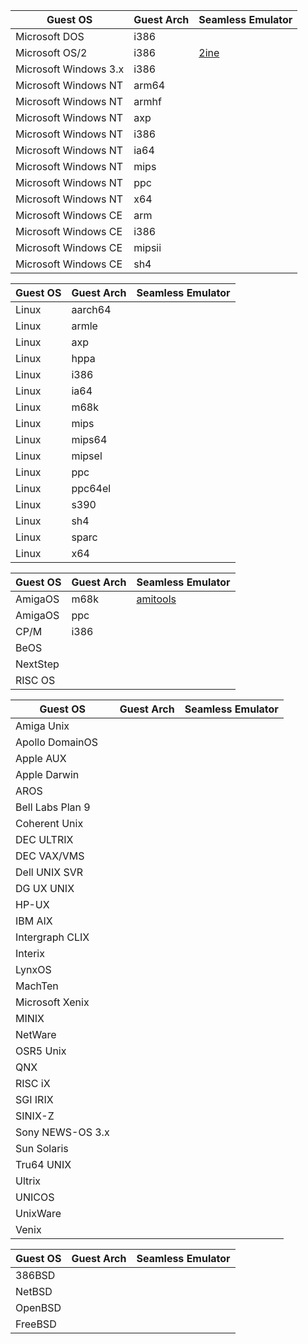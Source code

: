| Guest OS | Guest Arch | Seamless Emulator |
| --- | --- | --- |
| Microsoft DOS | i386 | |
| Microsoft OS/2 | i386 | [2ine](https://github.com/darkstar/2ine) |
| Microsoft Windows 3.x | i386 | |
| Microsoft Windows NT | arm64 | |
| Microsoft Windows NT | armhf | |
| Microsoft Windows NT | axp | |
| Microsoft Windows NT | i386 | |
| Microsoft Windows NT | ia64 | |
| Microsoft Windows NT | mips | |
| Microsoft Windows NT | ppc | |
| Microsoft Windows NT | x64 | |
| Microsoft Windows CE | arm | |
| Microsoft Windows CE | i386 | |
| Microsoft Windows CE | mipsii | |
| Microsoft Windows CE | sh4 | |

| Guest OS | Guest Arch | Seamless Emulator |
| --- | --- | --- |
| Linux | aarch64 | |
| Linux | armle | |
| Linux | axp | |
| Linux | hppa | |
| Linux | i386 | |
| Linux | ia64 | |
| Linux | m68k | |
| Linux | mips | |
| Linux | mips64 | |
| Linux | mipsel | |
| Linux | ppc | |
| Linux | ppc64el | |
| Linux | s390 | |
| Linux | sh4 | |
| Linux | sparc | |
| Linux | x64 | |

| Guest OS | Guest Arch | Seamless Emulator |
| --- | --- | --- |
| AmigaOS | m68k | [amitools](https://github.com/cnvogelg/amitools) |
| AmigaOS | ppc | |
| CP/M | i386 | |
| BeOS | | |
| NextStep | | |
| RISC OS | | |

| Guest OS | Guest Arch | Seamless Emulator |
| --- | --- | --- |
| Amiga Unix | | |
| Apollo DomainOS | | |
| Apple AUX | | |
| Apple Darwin | | |
| AROS | | |
| Bell Labs Plan 9 | | |
| Coherent Unix | | |
| DEC ULTRIX | | |
| DEC VAX/VMS | | |
| Dell UNIX SVR | | |
| DG UX UNIX | | |
| HP-UX | | |
| IBM AIX | | |
| Intergraph CLIX | | |
| Interix | | |
| LynxOS | | |
| MachTen | | |
| Microsoft Xenix | | |
| MINIX | | |
| NetWare | | |
| OSR5 Unix | | |
| QNX | | |
| RISC iX | | |
| SGI IRIX | | |
| SINIX-Z | | |
| Sony NEWS-OS 3.x | | |
| Sun Solaris | | |
| Tru64 UNIX | | |
| Ultrix | | |
| UNICOS | | |
| UnixWare | | |
| Venix | | |

| Guest OS | Guest Arch | Seamless Emulator |
| --- | --- | --- |
| 386BSD | | |
| NetBSD | | |
| OpenBSD | | |
| FreeBSD | | |
